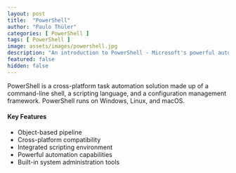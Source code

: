 ```yaml
---
layout: post
title:  "PowerShell"
author: "Paulo Thüler"
categories: [ PowerShell ]
tags: [ PowerShell ]
image: assets/images/powershell.jpg
description: "An introduction to PowerShell - Microsoft's powerful automation and scripting language for Windows, macOS and Linux."
featured: false
hidden: false
---
```


PowerShell is a cross-platform task automation solution made up of a command-line shell, a scripting language, and a configuration management framework. PowerShell runs on Windows, Linux, and macOS.

#### Key Features

- Object-based pipeline
- Cross-platform compatibility
- Integrated scripting environment
- Powerful automation capabilities
- Built-in system administration tools
```

